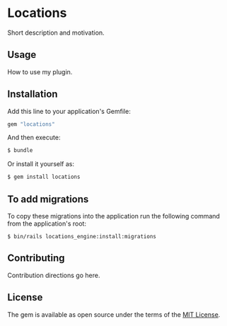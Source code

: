 # Locations
Short description and motivation.

## Usage
How to use my plugin.

## Installation
Add this line to your application's Gemfile:

```ruby
gem "locations"
```

And then execute:
```bash
$ bundle
```

Or install it yourself as:
```bash
$ gem install locations
```


## To add migrations
To copy these migrations into the application run the following command from the application's root:

    $ bin/rails locations_engine:install:migrations

## Contributing
Contribution directions go here.

## License
The gem is available as open source under the terms of the [MIT License](https://opensource.org/licenses/MIT).
